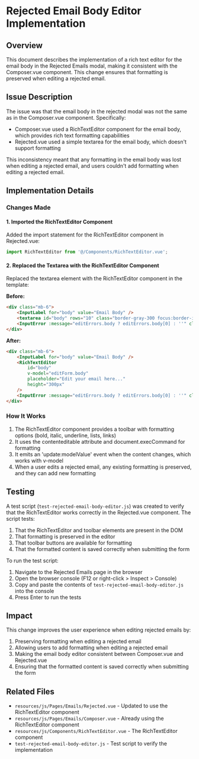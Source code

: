 # Rejected Email Body Editor Implementation

## Overview

This document describes the implementation of a rich text editor for the email body in the Rejected Emails modal, making it consistent with the Composer.vue component. This change ensures that formatting is preserved when editing a rejected email.

## Issue Description

The issue was that the email body in the rejected modal was not the same as in the Composer.vue component. Specifically:

- Composer.vue used a RichTextEditor component for the email body, which provides rich text formatting capabilities
- Rejected.vue used a simple textarea for the email body, which doesn't support formatting

This inconsistency meant that any formatting in the email body was lost when editing a rejected email, and users couldn't add formatting when editing a rejected email.

## Implementation Details

### Changes Made

#### 1. Imported the RichTextEditor Component

Added the import statement for the RichTextEditor component in Rejected.vue:

```javascript
import RichTextEditor from '@/Components/RichTextEditor.vue';
```

#### 2. Replaced the Textarea with the RichTextEditor Component

Replaced the textarea element with the RichTextEditor component in the template:

**Before:**
```html
<div class="mb-6">
    <InputLabel for="body" value="Email Body" />
    <textarea id="body" rows="10" class="border-gray-300 focus:border-indigo-500 focus:ring-indigo-500 rounded-md shadow-sm mt-1 block w-full" v-model="editForm.body" required></textarea>
    <InputError :message="editErrors.body ? editErrors.body[0] : ''" class="mt-2" />
</div>
```

**After:**
```html
<div class="mb-6">
    <InputLabel for="body" value="Email Body" />
    <RichTextEditor
        id="body"
        v-model="editForm.body"
        placeholder="Edit your email here..."
        height="300px"
    />
    <InputError :message="editErrors.body ? editErrors.body[0] : ''" class="mt-2" />
</div>
```

### How It Works

1. The RichTextEditor component provides a toolbar with formatting options (bold, italic, underline, lists, links)
2. It uses the contenteditable attribute and document.execCommand for formatting
3. It emits an 'update:modelValue' event when the content changes, which works with v-model
4. When a user edits a rejected email, any existing formatting is preserved, and they can add new formatting

## Testing

A test script (`test-rejected-email-body-editor.js`) was created to verify that the RichTextEditor works correctly in the Rejected.vue component. The script tests:

1. That the RichTextEditor and toolbar elements are present in the DOM
2. That formatting is preserved in the editor
3. That toolbar buttons are available for formatting
4. That the formatted content is saved correctly when submitting the form

To run the test script:

1. Navigate to the Rejected Emails page in the browser
2. Open the browser console (F12 or right-click > Inspect > Console)
3. Copy and paste the contents of `test-rejected-email-body-editor.js` into the console
4. Press Enter to run the tests

## Impact

This change improves the user experience when editing rejected emails by:

1. Preserving formatting when editing a rejected email
2. Allowing users to add formatting when editing a rejected email
3. Making the email body editor consistent between Composer.vue and Rejected.vue
4. Ensuring that the formatted content is saved correctly when submitting the form

## Related Files

- `resources/js/Pages/Emails/Rejected.vue` - Updated to use the RichTextEditor component
- `resources/js/Pages/Emails/Composer.vue` - Already using the RichTextEditor component
- `resources/js/Components/RichTextEditor.vue` - The RichTextEditor component
- `test-rejected-email-body-editor.js` - Test script to verify the implementation
